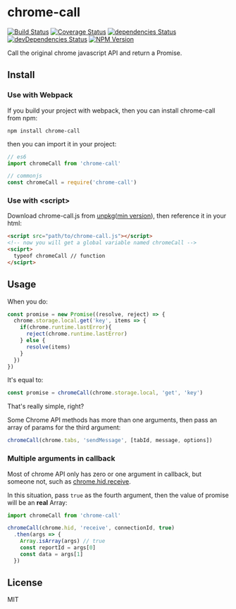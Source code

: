 # chrome-call

[![Build Status](https://img.shields.io/travis/Selection-Translator/chrome-call/master.svg?style=flat-square)](https://travis-ci.org/Selection-Translator/chrome-call)
[![Coverage Status](https://img.shields.io/coveralls/Selection-Translator/chrome-call/master.svg?style=flat-square)](https://coveralls.io/github/Selection-Translator/chrome-call?branch=master)
[![dependencies Status](https://img.shields.io/david/Selection-Translator/chrome-call.svg?style=flat-square)](https://david-dm.org/Selection-Translator/chrome-call)
[![devDependencies Status](https://img.shields.io/david/dev/Selection-Translator/chrome-call.svg?style=flat-square)](https://david-dm.org/Selection-Translator/chrome-call?type=dev)
[![NPM Version](https://img.shields.io/npm/v/chrome-call.svg?style=flat-square)](https://www.npmjs.com/package/chrome-call)

Call the original chrome javascript API and return a Promise.

## Install

### Use with Webpack

If you build your project with webpack, then you can install chrome-call from npm:

```
npm install chrome-call
```

then you can import it in your project:

```js
// es6
import chromeCall from 'chrome-call'

// commonjs
const chromeCall = require('chrome-call')
```

### Use with &lt;script&gt;

Download chrome-call.js from [unpkg](https://unpkg.com/chrome-call)([min version](https://unpkg.com/chrome-call/dist/chrome-call.min.js)), then reference it in your html:

```html
<script src="path/to/chrome-call.js"></script>
<!-- now you will get a global variable named chromeCall -->
<sciprt>
  typeof chromeCall // function
</sciprt>
```

## Usage

When you do:

```js
const promise = new Promise((resolve, reject) => {
  chrome.storage.local.get('key', items => {
    if(chrome.runtime.lastError){
      reject(chrome.runtime.lastError)
    } else {
      resolve(items)
    }
  })
})
```

It's equal to:

```js
const promise = chromeCall(chrome.storage.local, 'get', 'key')
```

That's really simple, right?

Some Chrome API methods has more than one arguments, then pass an array of params for the third argument:

```js
chromeCall(chrome.tabs, 'sendMessage', [tabId, message, options])
```

### Multiple arguments in callback

Most of chrome API only has zero or one argument in callback, but someone not, such as [chrome.hid.receive](https://developer.chrome.com/apps/hid#method-receive).

In this situation, pass `true` as the fourth argument, then the value of promise will be an __real__ Array:

```js
import chromeCall from 'chrome-call'

chromeCall(chrome.hid, 'receive', connectionId, true)
  .then(args => {
    Array.isArray(args) // true
    const reportId = args[0]
    const data = args[1]
  })
```

## License

MIT

